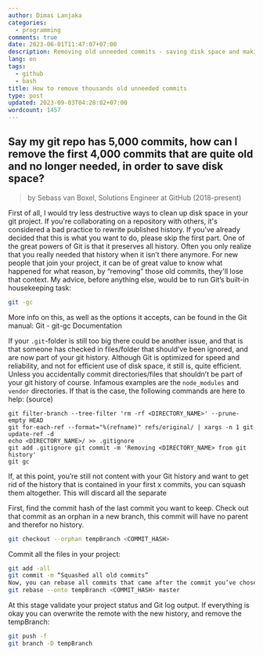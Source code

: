 ```yaml
---
author: Dimas Lanjaka
categories:
  - programming
comments: true
date: 2023-06-01T11:47:07+07:00
description: Removing old unneeded commits - saving disk space and making git clones faster
lang: en
tags:
  - github
  - bash
title: How to remove thousands old unneeded commits
type: post
updated: 2023-09-03T04:28:02+07:00
wordcount: 1457
---
```


## Say my git repo has 5,000 commits, how can I remove the first 4,000 commits that are quite old and no longer needed, in order to save disk space?


> by Sebass van Boxel, Solutions Engineer at GitHub (2018-present)


First of all, I would try less destructive ways to clean up disk space in your git project. If you're collaborating on a repository with others, it's considered a bad practice to rewrite published history. If you’ve already decided that this is what you want to do, please skip the first part.
One of the great powers of Git is that it preserves all history. Often you only realize that you really needed that history when it isn’t there anymore. 
For new people that join your project, it can be of great value to know what happened for what reason, by “removing” those old commits, they'll lose that context. My advice, before anything else, would be to run Git’s built-in housekeeping task:

```bash
git -gc
```

More info on this, as well as the options it accepts, can be found in the Git manual: Git - git-gc Documentation

If your `.git`-folder is still too big there could be another issue, and that is that someone has checked in files/folder that should’ve been ignored, and are now part of your git history. Although Git is optimized for speed and reliability, and not for efficient use of disk space, it still is, quite efficient. Unless you accidentally commit directories/files that shouldn’t be part of your git history of course. Infamous examples are the `node_modules` and `vendor` directories. If that is the case, the following commands are here to help: (source)

```
git filter-branch --tree-filter 'rm -rf <DIRECTORY_NAME>' --prune-empty HEAD 
git for-each-ref --format="%(refname)" refs/original/ | xargs -n 1 git update-ref -d
echo <DIRECTORY_NAME>/ >> .gitignore 
git add .gitignore git commit -m 'Removing <DIRECTORY_NAME> from git history' 
git gc 
```

If, at this point, you’re still not content with your Git history and want to get rid of the history that is contained in your first x commits, you can squash them altogether. This will discard all the separate

First, find the commit hash of the last commit you want to keep.
Check out that commit as an orphan in a new branch, this commit will have no parent and therefor no history. 

```bash
git checkout --orphan tempBranch <COMMIT_HASH>
```

Commit all the files in your project:

```bash
git add -all
git commit -m “Squashed all old commits”
Now, you can rebase all commits that came after the commit you’ve chosen in step one, on top of this initial commit:
git rebase --onto tempBranch <COMMIT_HASH> master
```

At this stage validate your project status and Git log output. If everything is okay you can overwrite the remote with the new history, and remove the tempBranch:

```bash
git push -f
git branch -D tempBranch

```

